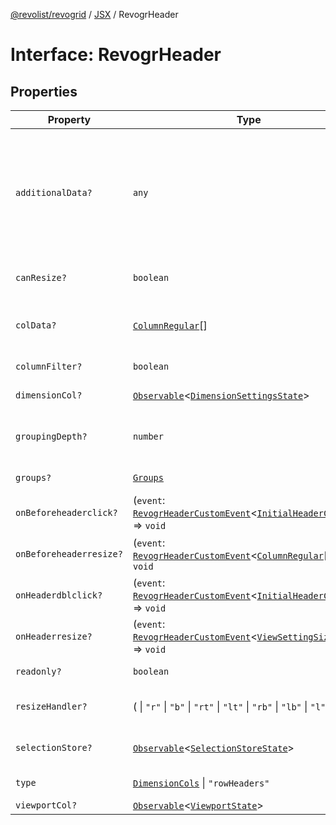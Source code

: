 [@revolist/revogrid](README.md) / [JSX](Namespace.JSX.md) / RevogrHeader

# Interface: RevogrHeader

## Properties

| Property | Type | Description | Defined in |
| ------ | ------ | ------ | ------ |
| `additionalData?` | `any` | Extra properties to pass into header renderer, such as vue or react components to handle parent | [src/components.d.ts:1772](https://github.com/revolist/revogrid/blob/0ab93afcbb5b98b002edc76b162fc6cdefa047cd/src/components.d.ts#L1772) |
| `canResize?` | `boolean` | If columns can be resized | [src/components.d.ts:1776](https://github.com/revolist/revogrid/blob/0ab93afcbb5b98b002edc76b162fc6cdefa047cd/src/components.d.ts#L1776) |
| `colData?` | [`ColumnRegular`](Interface.ColumnRegular.md)[] | Columns - defines an array of grid columns. | [src/components.d.ts:1780](https://github.com/revolist/revogrid/blob/0ab93afcbb5b98b002edc76b162fc6cdefa047cd/src/components.d.ts#L1780) |
| `columnFilter?` | `boolean` | Column filter | [src/components.d.ts:1784](https://github.com/revolist/revogrid/blob/0ab93afcbb5b98b002edc76b162fc6cdefa047cd/src/components.d.ts#L1784) |
| `dimensionCol?` | [`Observable`](TypeAlias.Observable.md)\<[`DimensionSettingsState`](Interface.DimensionSettingsState.md)\> | Dimension settings X | [src/components.d.ts:1788](https://github.com/revolist/revogrid/blob/0ab93afcbb5b98b002edc76b162fc6cdefa047cd/src/components.d.ts#L1788) |
| `groupingDepth?` | `number` | Grouping depth, how many levels of grouping | [src/components.d.ts:1792](https://github.com/revolist/revogrid/blob/0ab93afcbb5b98b002edc76b162fc6cdefa047cd/src/components.d.ts#L1792) |
| `groups?` | [`Groups`](TypeAlias.Groups.md) | Column groups | [src/components.d.ts:1796](https://github.com/revolist/revogrid/blob/0ab93afcbb5b98b002edc76b162fc6cdefa047cd/src/components.d.ts#L1796) |
| `onBeforeheaderclick?` | (`event`: [`RevogrHeaderCustomEvent`](Interface.RevogrHeaderCustomEvent.md)\<[`InitialHeaderClick`](TypeAlias.InitialHeaderClick.md)\>) => `void` | On initial header click | [src/components.d.ts:1800](https://github.com/revolist/revogrid/blob/0ab93afcbb5b98b002edc76b162fc6cdefa047cd/src/components.d.ts#L1800) |
| `onBeforeheaderresize?` | (`event`: [`RevogrHeaderCustomEvent`](Interface.RevogrHeaderCustomEvent.md)\<[`ColumnRegular`](Interface.ColumnRegular.md)[]\>) => `void` | On before header resize | [src/components.d.ts:1804](https://github.com/revolist/revogrid/blob/0ab93afcbb5b98b002edc76b162fc6cdefa047cd/src/components.d.ts#L1804) |
| `onHeaderdblclick?` | (`event`: [`RevogrHeaderCustomEvent`](Interface.RevogrHeaderCustomEvent.md)\<[`InitialHeaderClick`](TypeAlias.InitialHeaderClick.md)\>) => `void` | On header double click | [src/components.d.ts:1808](https://github.com/revolist/revogrid/blob/0ab93afcbb5b98b002edc76b162fc6cdefa047cd/src/components.d.ts#L1808) |
| `onHeaderresize?` | (`event`: [`RevogrHeaderCustomEvent`](Interface.RevogrHeaderCustomEvent.md)\<[`ViewSettingSizeProp`](TypeAlias.ViewSettingSizeProp.md)\>) => `void` | On header resize | [src/components.d.ts:1812](https://github.com/revolist/revogrid/blob/0ab93afcbb5b98b002edc76b162fc6cdefa047cd/src/components.d.ts#L1812) |
| `readonly?` | `boolean` | Readonly mode | [src/components.d.ts:1816](https://github.com/revolist/revogrid/blob/0ab93afcbb5b98b002edc76b162fc6cdefa047cd/src/components.d.ts#L1816) |
| `resizeHandler?` | ( \| `"r"` \| `"b"` \| `"rt"` \| `"lt"` \| `"rb"` \| `"lb"` \| `"l"` \| `"t"`)[] | Defines resize position | [src/components.d.ts:1820](https://github.com/revolist/revogrid/blob/0ab93afcbb5b98b002edc76b162fc6cdefa047cd/src/components.d.ts#L1820) |
| `selectionStore?` | [`Observable`](TypeAlias.Observable.md)\<[`SelectionStoreState`](TypeAlias.SelectionStoreState.md)\> | Selection, range, focus | [src/components.d.ts:1824](https://github.com/revolist/revogrid/blob/0ab93afcbb5b98b002edc76b162fc6cdefa047cd/src/components.d.ts#L1824) |
| `type` | [`DimensionCols`](TypeAlias.DimensionCols.md) \| `"rowHeaders"` | Column type | [src/components.d.ts:1828](https://github.com/revolist/revogrid/blob/0ab93afcbb5b98b002edc76b162fc6cdefa047cd/src/components.d.ts#L1828) |
| `viewportCol?` | [`Observable`](TypeAlias.Observable.md)\<[`ViewportState`](Interface.ViewportState.md)\> | Viewport X | [src/components.d.ts:1832](https://github.com/revolist/revogrid/blob/0ab93afcbb5b98b002edc76b162fc6cdefa047cd/src/components.d.ts#L1832) |
